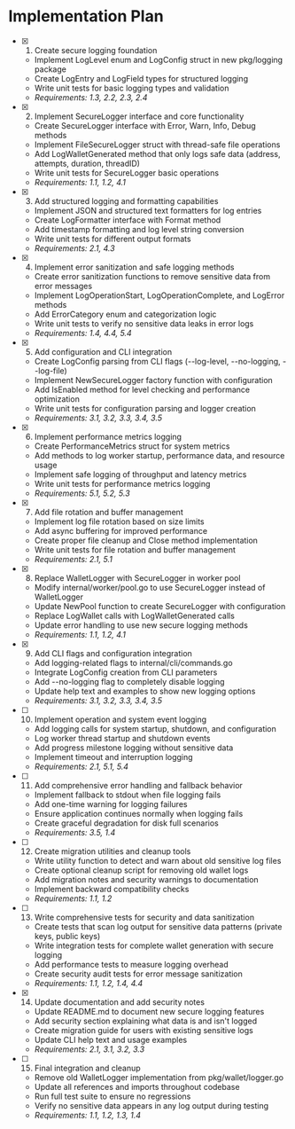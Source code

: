 # Implementation Plan

- [x] 1. Create secure logging foundation
  - Implement LogLevel enum and LogConfig struct in new pkg/logging package
  - Create LogEntry and LogField types for structured logging
  - Write unit tests for basic logging types and validation
  - _Requirements: 1.3, 2.2, 2.3, 2.4_

- [x] 2. Implement SecureLogger interface and core functionality
  - Create SecureLogger interface with Error, Warn, Info, Debug methods
  - Implement FileSecureLogger struct with thread-safe file operations
  - Add LogWalletGenerated method that only logs safe data (address, attempts, duration, threadID)
  - Write unit tests for SecureLogger basic operations
  - _Requirements: 1.1, 1.2, 4.1_

- [x] 3. Add structured logging and formatting capabilities
  - Implement JSON and structured text formatters for log entries
  - Create LogFormatter interface with Format method
  - Add timestamp formatting and log level string conversion
  - Write unit tests for different output formats
  - _Requirements: 2.1, 4.3_

- [x] 4. Implement error sanitization and safe logging methods
  - Create error sanitization functions to remove sensitive data from error messages
  - Implement LogOperationStart, LogOperationComplete, and LogError methods
  - Add ErrorCategory enum and categorization logic
  - Write unit tests to verify no sensitive data leaks in error logs
  - _Requirements: 1.4, 4.4, 5.4_

- [x] 5. Add configuration and CLI integration
  - Create LogConfig parsing from CLI flags (--log-level, --no-logging, --log-file)
  - Implement NewSecureLogger factory function with configuration
  - Add IsEnabled method for level checking and performance optimization
  - Write unit tests for configuration parsing and logger creation
  - _Requirements: 3.1, 3.2, 3.3, 3.4, 3.5_

- [x] 6. Implement performance metrics logging
  - Create PerformanceMetrics struct for system metrics
  - Add methods to log worker startup, performance data, and resource usage
  - Implement safe logging of throughput and latency metrics
  - Write unit tests for performance metrics logging
  - _Requirements: 5.1, 5.2, 5.3_

- [x] 7. Add file rotation and buffer management
  - Implement log file rotation based on size limits
  - Add async buffering for improved performance
  - Create proper file cleanup and Close method implementation
  - Write unit tests for file rotation and buffer management
  - _Requirements: 2.1, 5.1_

- [x] 8. Replace WalletLogger with SecureLogger in worker pool
  - Modify internal/worker/pool.go to use SecureLogger instead of WalletLogger
  - Update NewPool function to create SecureLogger with configuration
  - Replace LogWallet calls with LogWalletGenerated calls
  - Update error handling to use new secure logging methods
  - _Requirements: 1.1, 1.2, 4.1_

- [x] 9. Add CLI flags and configuration integration
  - Add logging-related flags to internal/cli/commands.go
  - Integrate LogConfig creation from CLI parameters
  - Add --no-logging flag to completely disable logging
  - Update help text and examples to show new logging options
  - _Requirements: 3.1, 3.2, 3.3, 3.4, 3.5_

- [ ] 10. Implement operation and system event logging
  - Add logging calls for system startup, shutdown, and configuration
  - Log worker thread startup and shutdown events
  - Add progress milestone logging without sensitive data
  - Implement timeout and interruption logging
  - _Requirements: 2.1, 5.1, 5.4_

- [ ] 11. Add comprehensive error handling and fallback behavior
  - Implement fallback to stdout when file logging fails
  - Add one-time warning for logging failures
  - Ensure application continues normally when logging fails
  - Create graceful degradation for disk full scenarios
  - _Requirements: 3.5, 1.4_

- [ ] 12. Create migration utilities and cleanup tools
  - Write utility function to detect and warn about old sensitive log files
  - Create optional cleanup script for removing old wallet logs
  - Add migration notes and security warnings to documentation
  - Implement backward compatibility checks
  - _Requirements: 1.1, 1.2_

- [ ] 13. Write comprehensive tests for security and data sanitization
  - Create tests that scan log output for sensitive data patterns (private keys, public keys)
  - Write integration tests for complete wallet generation with secure logging
  - Add performance tests to measure logging overhead
  - Create security audit tests for error message sanitization
  - _Requirements: 1.1, 1.2, 1.4, 4.4_

- [x] 14. Update documentation and add security notes
  - Update README.md to document new secure logging features
  - Add security section explaining what data is and isn't logged
  - Create migration guide for users with existing sensitive logs
  - Update CLI help text and usage examples
  - _Requirements: 2.1, 3.1, 3.2, 3.3_

- [ ] 15. Final integration and cleanup
  - Remove old WalletLogger implementation from pkg/wallet/logger.go
  - Update all references and imports throughout codebase
  - Run full test suite to ensure no regressions
  - Verify no sensitive data appears in any log output during testing
  - _Requirements: 1.1, 1.2, 1.3, 1.4_